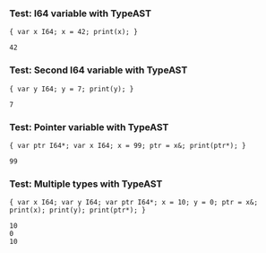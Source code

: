 ### Test: I64 variable with TypeAST
```zong-program
{ var x I64; x = 42; print(x); }
```
```execute
42
```

### Test: Second I64 variable with TypeAST
```zong-program
{ var y I64; y = 7; print(y); }
```
```execute
7
```

### Test: Pointer variable with TypeAST
```zong-program
{ var ptr I64*; var x I64; x = 99; ptr = x&; print(ptr*); }
```
```execute
99
```

### Test: Multiple types with TypeAST
```zong-program
{ var x I64; var y I64; var ptr I64*; x = 10; y = 0; ptr = x&; print(x); print(y); print(ptr*); }
```
```execute
10
0
10
```

